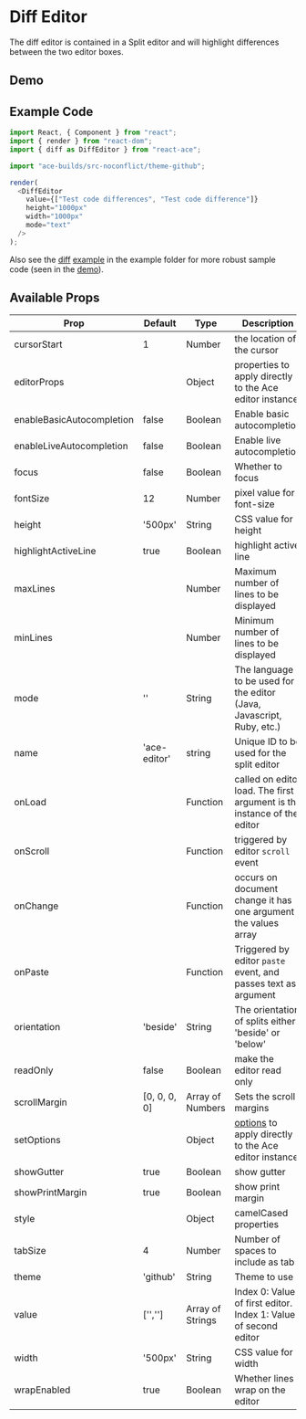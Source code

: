 # Diff Editor

The diff editor is contained in a Split editor and will highlight differences between the two editor boxes.

## Demo

## Example Code

```typescript
import React, { Component } from "react";
import { render } from "react-dom";
import { diff as DiffEditor } from "react-ace";

import "ace-builds/src-noconflict/theme-github";

render(
  <DiffEditor
    value={["Test code differences", "Test code difference"]}
    height="1000px"
    width="1000px"
    mode="text"
  />
);
```

Also see the [diff](../example/diff.js) [example](../example/diff.html) in the example folder for more robust sample code (seen in the [demo](http://securingsincity.github.io/react-ace/diff.html)).

## Available Props

| Prop                      | Default      | Type             | Description                                                                                                 |
| ------------------------- | ------------ | ---------------- | ----------------------------------------------------------------------------------------------------------- |
| cursorStart               | 1            | Number           | the location of the cursor                                                                                  |
| editorProps               |              | Object           | properties to apply directly to the Ace editor instance                                                     |
| enableBasicAutocompletion | false        | Boolean          | Enable basic autocompletion                                                                                 |
| enableLiveAutocompletion  | false        | Boolean          | Enable live autocompletion                                                                                  |
| focus                     | false        | Boolean          | Whether to focus                                                                                            |
| fontSize                  | 12           | Number           | pixel value for font-size                                                                                   |
| height                    | '500px'      | String           | CSS value for height                                                                                        |
| highlightActiveLine       | true         | Boolean          | highlight active line                                                                                       |
| maxLines                  |              | Number           | Maximum number of lines to be displayed                                                                     |
| minLines                  |              | Number           | Minimum number of lines to be displayed                                                                     |
| mode                      | ''           | String           | The language to be used for the editor (Java, Javascript, Ruby, etc.)                                       |
| name                      | 'ace-editor' | string           | Unique ID to be used for the split editor                                                                   |
| onLoad                    |              | Function         | called on editor load. The first argument is the instance of the editor                                     |
| onScroll                  |              | Function         | triggered by editor `scroll` event                                                                          |
| onChange                  |              | Function         | occurs on document change it has one argument the values array                                              |
| onPaste                   |              | Function         | Triggered by editor `paste` event, and passes text as argument                                              |
| orientation               | 'beside'     | String           | The orientation of splits either 'beside' or 'below'                                                        |
| readOnly                  | false        | Boolean          | make the editor read only                                                                                   |
| scrollMargin              | [0, 0, 0, 0] | Array of Numbers | Sets the scroll margins                                                                                     |
| setOptions                |              | Object           | [options](https://github.com/ajaxorg/ace/wiki/Configuring-Ace) to apply directly to the Ace editor instance |
| showGutter                | true         | Boolean          | show gutter                                                                                                 |
| showPrintMargin           | true         | Boolean          | show print margin                                                                                           |
| style                     |              | Object           | camelCased properties                                                                                       |
| tabSize                   | 4            | Number           | Number of spaces to include as tab                                                                          |
| theme                     | 'github'     | String           | Theme to use                                                                                                |
| value                     | ['','']      | Array of Strings | Index 0: Value of first editor. Index 1: Value of second editor                                             |
| width                     | '500px'      | String           | CSS value for width                                                                                         |
| wrapEnabled               | true         | Boolean          | Whether lines wrap on the editor                                                                            |
